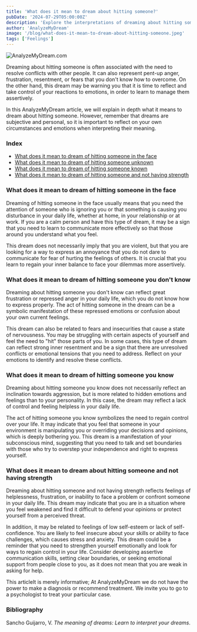 ```yaml
---
title: 'What does it mean to dream about hitting someone?'
pubDate: '2024-07-29T05:00:00Z'
description: 'Explore the interpretations of dreaming about hitting someone, from the need to resolve conflicts to managing emotions.'
author: 'AnalyzeMyDream'
image: '/blog/what-does-it-mean-to-dream-about-hitting-someone.jpeg'
tags: ['Feelings']
---
```


![AnalyzeMyDream.com](/blog/what-does-it-mean-to-dream-about-hitting-someone.jpeg)

Dreaming about hitting someone is often associated with the need to resolve conflicts with other people. It can also represent pent-up anger, frustration, resentment, or fears that you don't know how to overcome. On the other hand, this dream may be warning you that it is time to reflect and take control of your reactions to emotions, in order to learn to manage them assertively.

In this AnalyzeMyDream article, we will explain in depth what it means to dream about hitting someone. However, remember that dreams are subjective and personal, so it is important to reflect on your own circumstances and emotions when interpreting their meaning.

### Index

- [What does it mean to dream of hitting someone in the face](#what-does-it-mean-to-dream-of-hitting-someone-in-the-face)
- [What does it mean to dream of hitting someone unknown](#what-does-it-mean-to-dream-of-hitting-someone-unknown)
- [What does it mean to dream of hitting someone known](#what-does-it-mean-to-dream-of-hitting-someone-known)
- [What does it mean to dream of hitting someone and not having strength](#what-does-it-mean-to-dream-of-hitting-someone-and-not-having-strength)

### What does it mean to dream of hitting someone in the face

Dreaming of hitting someone in the face usually means that you need the attention of someone who is ignoring you or that something is causing you disturbance in your daily life, whether at home, in your relationship or at work. If you are a calm person and have this type of dream, it may be a sign that you need to learn to communicate more effectively so that those around you understand what you feel.

This dream does not necessarily imply that you are violent, but that you are looking for a way to express an annoyance that you do not dare to communicate for fear of hurting the feelings of others. It is crucial that you learn to regain your inner balance to face your dilemmas more assertively.

### What does it mean to dream of hitting someone you don't know

Dreaming about hitting someone you don't know can reflect great frustration or repressed anger in your daily life, which you do not know how to express properly. The act of hitting someone in the dream can be a symbolic manifestation of these repressed emotions or confusion about your own current feelings.

This dream can also be related to fears and insecurities that cause a state of nervousness. You may be struggling with certain aspects of yourself and feel the need to "hit" those parts of you. In some cases, this type of dream can reflect strong inner resentment and be a sign that there are unresolved conflicts or emotional tensions that you need to address. Reflect on your emotions to identify and resolve these conflicts.

### What does it mean to dream of hitting someone you know

Dreaming about hitting someone you know does not necessarily reflect an inclination towards aggression, but is more related to hidden emotions and feelings than to your personality. In this case, the dream may reflect a lack of control and feeling helpless in your daily life.

The act of hitting someone you know symbolizes the need to regain control over your life. It may indicate that you feel that someone in your environment is manipulating you or overriding your decisions and opinions, which is deeply bothering you. This dream is a manifestation of your subconscious mind, suggesting that you need to talk and set boundaries with those who try to overstep your independence and right to express yourself. 

### What does it mean to dream about hitting someone and not having strength

Dreaming about hitting someone and not having strength reflects feelings of helplessness, frustration, or inability to face a problem or confront someone in your daily life. This dream may indicate that you are in a situation where you feel weakened and find it difficult to defend your opinions or protect yourself from a perceived threat.

In addition, it may be related to feelings of low self-esteem or lack of self-confidence. You are likely to feel insecure about your skills or ability to face challenges, which causes stress and anxiety. This dream could be a reminder that you need to strengthen yourself emotionally and look for ways to regain control in your life. Consider developing assertive communication skills, setting clear boundaries, or seeking emotional support from people close to you, as it does not mean that you are weak in asking for help.

This articleIt is merely informative; At AnalyzeMyDream we do not have the power to make a diagnosis or recommend treatment. We invite you to go to a psychologist to treat your particular case.


### Bibliography

Sancho Guijarro, V. *The meaning of dreams: Learn to interpret your dreams*.